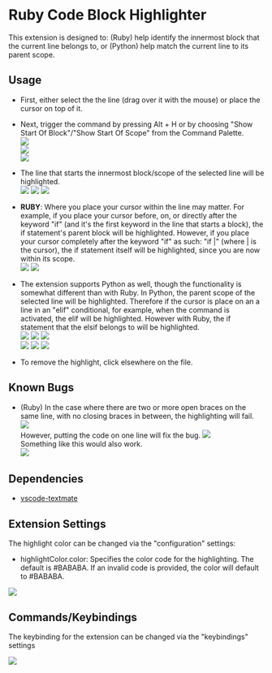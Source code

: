# Ruby Code Block Highlighter

This extension is designed to: (Ruby) help identify the innermost block that the current line belongs to, or (Python) help match the current line to its parent scope.

## Usage

* First, either select the the line (drag over it with the mouse) or place the cursor on top of it.
* Next, trigger the command by pressing Alt + H or by choosing "Show Start Of Block"/"Show Start Of Scope" from the Command Palette.  
![](./images/example_highlighting.png)  
![](./images/command_selection_ruby.png)  
![](./images/command_selection_python.png)  
  
* The line that starts the innermost block/scope of the selected line will be highlighted.  
![](./images/example_highlighting_1.png) ![](./images/example_highlighting_2.png) ![](./images/example_highlighting_3.png)  
  
* **RUBY**: Where you place your cursor within the line may matter. For example, if you place your cursor before, on, or directly after the keyword "if" (and it's the first keyword in the line that starts a block), the if statement's parent block will be highlighted. However, if you place your cursor completely after the keyword "if" as such: "if |" (where | is the cursor), the if statement itself will be highlighted, since you are now within its scope.  
![](./images/ruby_scope_change_1.png) ![](./images/ruby_scope_change_2.png)  
  
* The extension supports Python as well, though the functionality is somewhat different than with Ruby. In Python, the parent scope of the selected line will be highlighted. Therefore if the cursor is place on an a line in an "elif" conditional, for example, when the command is activated, the elif will be highlighted. However with Ruby, the if statement that the elsif belongs to will be highlighted.  
![](./images/python_example_1.png) ![](./images/python_example_2.png) ![](./images/python_example_3.png)  
![](./images/python_example_4.png) ![](./images/python_example_5.png) ![](./images/python_example_6.png)  
  
* To remove the highlight, click elsewhere on the file.  
  
## Known Bugs

* (Ruby) In the case where there are two or more open braces on the same line, with no closing braces in between, the highlighting will fail.  
![](./images/error_producing_code.png)  
However, putting the code on one line will fix the bug. 
![](./images/error_fix.png)  
Something like this would also work.  
![](./images/error_fix_2.png)  

## Dependencies

* [vscode-textmate](https://github.com/Microsoft/vscode-textmate)

## Extension Settings

The highlight color can be changed via the "configuration" settings:

* highlightColor.color: Specifies the color code for the highlighting. The default is #BABABA. If an invalid code is provided, the color will default to #BABABA.
  
![](./images/configurations.png)

## Commands/Keybindings

The keybinding for the extension can be changed via the "keybindings" settings  
  
![](./images/commands_and_keybindings.png)  

